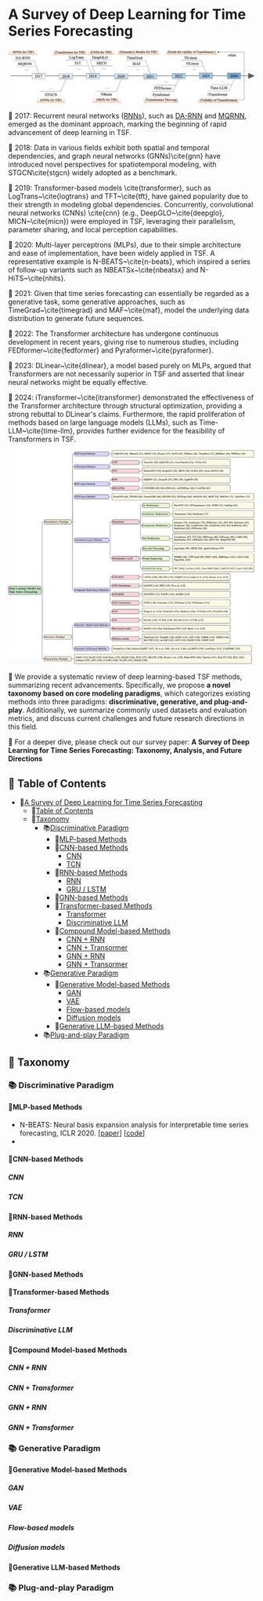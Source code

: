 # A Survey of Deep Learning for Time Series Forecasting

<div style="text-align: center;">
  <img src="./timeline.jpg" alt="image info">
</div>

🚩 2017: Recurrent neural networks ([RNNs](https://www.sciencedirect.com/science/article/abs/pii/036402139090002E)), such as [DA-RNN](https://www.ijcai.org/proceedings/2017/0366.pdf) and [MQRNN](https://arxiv.org/pdf/1711.11053), emerged as the dominant approach, marking the beginning of rapid advancement of deep learning in TSF.

🚩 2018: Data in various fields exhibit both spatial and temporal dependencies, and graph neural networks (GNNs)\cite{gnn} have introduced novel perspectives for spatiotemporal modeling, with STGCN\cite{stgcn} widely adopted as a benchmark. 

🚩 2019: Transformer-based models \cite{transformer}, such as LogTrans~\cite{logtrans} and TFT~\cite{tft}, have gained popularity due to their strength in modeling global dependencies. Concurrently, convolutional neural networks (CNNs) \cite{cnn} (e.g., DeepGLO~\cite{deepglo}, MICN~\cite{micn}) were employed in TSF, leveraging their parallelism, parameter sharing, and local perception capabilities. 

🚩 2020: Multi-layer perceptrons (MLPs), due to their simple architecture and ease of implementation, have been widely applied in TSF. A representative example is N-BEATS~\cite{n-beats}, which inspired a series of follow-up variants such as NBEATSx~\cite{nbeatsx} and N-HiTS~\cite{nhits}.

🚩 2021: Given that time series forecasting can essentially be regarded as a generative task, some generative approaches, such as TimeGrad~\cite{timegrad} and MAF~\cite{maf}, model the underlying data distribution to generate future sequences. 

🚩 2022: The Transformer architecture has undergone continuous development in recent years, giving rise to numerous studies, including FEDformer~\cite{fedformer} and Pyraformer~\cite{pyraformer}. 

🚩 2023: DLinear~\cite{dlinear}, a model based purely on MLPs, argued that Transformers are not necessarily superior in TSF and asserted that linear neural networks might be equally effective. 

🚩 2024: iTransformer~\cite{itransformer} demonstrated the effectiveness of the Transformer architecture through structural optimization, providing a strong rebuttal to DLinear's claims. Furthermore, the rapid proliferation of methods based on large language models (LLMs), such as Time-LLM~\cite{time-llm}, provides further evidence for the feasibility of Transformers in TSF.

<div style="text-align: center;">
  <img src="./taxonomy.jpg" alt="taxonomy">
</div>

📍 We provide a systematic review of deep learning-based TSF methods, summarizing recent advancements.  Specifically, we propose **a novel taxonomy based on core modeling paradigms**, which categorizes existing methods into three paradigms: **discriminative, generative, and plug-and-play**. Additionally, we summarize commonly used datasets and evaluation metrics, and discuss current challenges and future research directions in this field.

🚀 For a deeper dive, please check out our survey paper: **A Survey of Deep Learning for Time Series Forecasting: Taxonomy, Analysis, and Future Directions** 

## 📑 Table of Contents
- 🌟[A Survey of Deep Learning for Time Series Forecasting](#a-survey-of-deep-learning-for-time-series-forecasting)
  - 📑[Table of Contents](#-table-of-contents)
  - 📖[Taxonomy](#-taxonomy)
    - 📚[Discriminative Paradigm](#-discriminative-paradigm)
      - 🌟[MLP-based Methods](#mlp-based-methods)
      - 🌟[CNN-based Methods](#cnn-based-methods)
        - [CNN](#cnn)
        - [TCN](#tcn)
      - 🌟[RNN-based Methods](#rnn-based-methods)
        - [RNN](#rnn)
        - [GRU / LSTM](#gru--lstm)
      - 🌟[GNN-based Methods](#gnn-based-methods)
      - 🌟[Transformer-based Methods](#transformer-based-methods)
        - [Transformer](#transformer)
        - [Discriminative LLM](#discriminative-llm)
      - 🌟[Compound Model-based Methods](#compound-model-based-methods)
        - [CNN + RNN](#cnn--rnn)
        - [CNN + Transormer](#cnn--transformer)
        - [GNN + RNN](#gnn--rnn)
        - [GNN + Transormer](#gnn--transformer)
    - 📚[Generative Paradigm](#-generative-paradigm)
      - 🌟[Generative Model-based Methods](#generative-model-based-methods)
        - [GAN](#gan)
        - [VAE](#vae)
        - [Flow-based models](#flow-based-models)
        - [Diffusion models](#diffusion-models)
      - 🌟[Generative LLM-based Methods](#generative-llm-based-methods)
    - 📚[Plug-and-play Paradigm](#-plug-and-play-paradigm)

##  📖 Taxonomy
### 📚 Discriminative Paradigm

#### 🌟MLP-based Methods
- N-BEATS: Neural basis expansion analysis for interpretable time series forecasting, ICLR 2020. [[paper](https://arxiv.org/abs/1905.10437)] [[code](https://github.com/philipperemy/n-beats)]
- 

#### 🌟CNN-based Methods
##### CNN

##### TCN


#### 🌟RNN-based Methods
##### RNN

##### GRU / LSTM


#### 🌟GNN-based Methods


#### 🌟Transformer-based Methods
##### Transformer

##### Discriminative LLM


#### 🌟Compound Model-based Methods
##### CNN + RNN

##### CNN + Transformer

##### GNN + RNN

##### GNN + Transformer


### 📚 Generative Paradigm
#### 🌟Generative Model-based Methods
##### GAN

##### VAE

##### Flow-based models

##### Diffusion models

#### 🌟Generative LLM-based Methods

### 📚 Plug-and-play Paradigm



